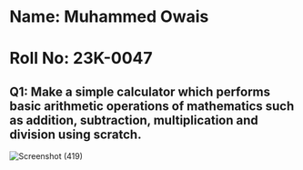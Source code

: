 # Name: Muhammed Owais
# Roll No: 23K-0047
## Q1: Make a simple calculator which performs basic arithmetic operations of mathematics such as addition, subtraction, multiplication and division using scratch.
![Screenshot (419)](https://github.com/Muhammed-Owais01/PfFall23/assets/83649329/6551803d-62ad-4a7e-ab42-05c124364fcb)
